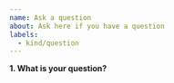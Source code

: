 ```yaml
---
name: Ask a question
about: Ask here if you have a question
labels:
  - kind/question
---
```


**1. What is your question?**

<!-- A clear and concise description of what the question is. -->
